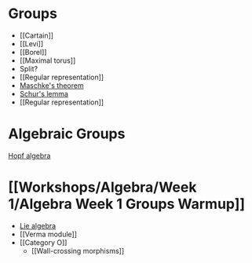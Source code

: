 # Groups

- [[Cartain]]
- [[Levi]]
- [[Borel]]
- [[Maximal torus]]
- Split?
- [[Regular representation]]
- [Maschke's theorem](Maschke's%20theorem)
- [Schur's lemma](Schur's%20lemma)
- [[Regular representation]]

# Algebraic Groups

[Hopf algebra](Hopf%20algebra.md)

# [[Workshops/Algebra/Week 1/Algebra Week 1 Groups Warmup]]

- [Lie algebra](Lie%20algebra)
- [[Verma module]]
- [[Category O]]
	- [[Wall-crossing morphisms]]
